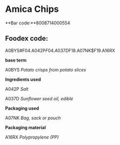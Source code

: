 
# Amica Chips

**Bar code:**8008714000554

## Foodex code: 

A0BYS#F04.A042P$F04.A037D$F18.A07NK$F19.A16RX

**base term** 

A0BYS _Potato crisps from potato slices_

**Ingredients used**

A042P  _Salt_

A037D _Sunflower seed oil, edible_

**Packaging used**

A07NK _Bag, sack or pouch_

**Packaging material**

A16RX  _Polypropylene (PP)_










